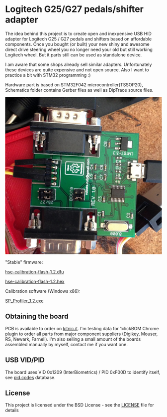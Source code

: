
Logitech G25/G27 pedals/shifter adapter
=======================================

The idea behind this project is to create open and inexpensive USB HID adapter for Logitech G25 / G27 pedals and shifters based on affordable components. Once you bought (or built) your new shiny and awesome direct drive steering wheel you no longer need your old but still working Logitech wheel. But it parts still can be used as standalone device.

I am aware that some shops already sell similar adapters. Unfortunately these devices are quite expensive and not open source. Also I want to practice a bit with STM32 programming :)

Hardware part is based on STM32F042 microcontroller(TSSOP20), Schematics folder contains Gerber files as well as DipTrace source files.


![Adapter](Schematics/adapter.jpg)

"Stable" firmware:

 [hse-calibration-flash-1.2.dfu](binaries/hse-calibration-flash-1.2.dfu)
 
 [hse-calibration-flash-1.2.hex](binaries/hse-calibration-flash-1.2.hex)

Calibration software (Windows x86):

 [SP_Profiler_1.2.exe](binaries/SP_Profiler_1.2.exe)

## Obtaining the board

PCB is available to order on [kitnic.it](https://kitnic.it/boards/github.com/robotsrulz/SP_Adapter/). I'm testing data for 1clickBOM Chrome plugin to order all parts from major component suppliers (Digikey, Mouser, RS, Newark, Farnell). I'm also selling a small amount of the boards assembled manually by myself, contact me if you want one.

## USB VID/PID

The board uses VID 0x1209 (InterBiometrics) / PID 0xF00D to identify itself, see [pid.codes](http://pid.codes/1209/F00D/) database.

## License

This project is licensed under the BSD License - see the [LICENSE](LICENSE) file for details
